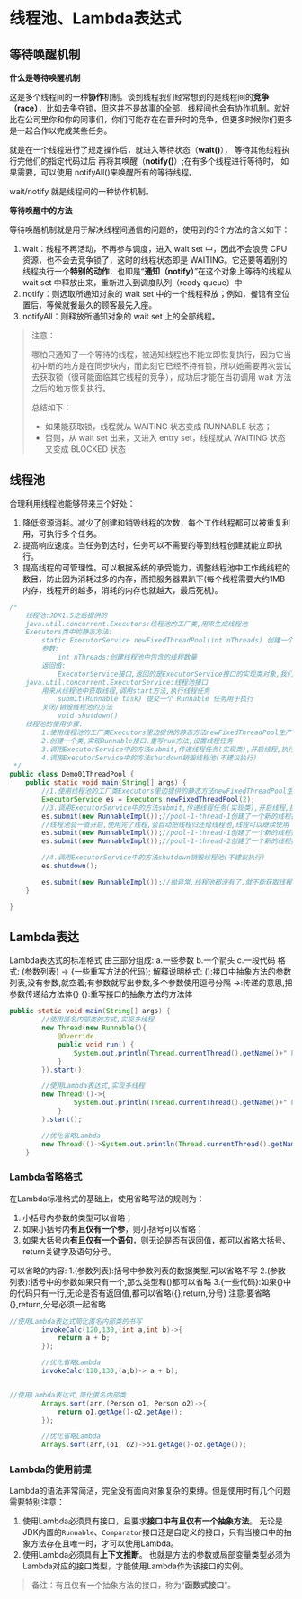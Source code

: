 # 线程池、Lambda表达式

## 等待唤醒机制

**什么是等待唤醒机制**

这是多个线程间的一种**协作**机制。谈到线程我们经常想到的是线程间的**竞争（race）**，比如去争夺锁，但这并不是故事的全部，线程间也会有协作机制。就好比在公司里你和你的同事们，你们可能存在在晋升时的竞争，但更多时候你们更多是一起合作以完成某些任务。

就是在一个线程进行了规定操作后，就进入等待状态（**wait()**）， 等待其他线程执行完他们的指定代码过后 再将其唤醒（**notify()**）;在有多个线程进行等待时， 如果需要，可以使用 notifyAll()来唤醒所有的等待线程。

wait/notify 就是线程间的一种协作机制。

**等待唤醒中的方法**

等待唤醒机制就是用于解决线程间通信的问题的，使用到的3个方法的含义如下：

1. wait：线程不再活动，不再参与调度，进入 wait set 中，因此不会浪费 CPU 资源，也不会去竞争锁了，这时的线程状态即是 WAITING。它还要等着别的线程执行一个**特别的动作**，也即是“**通知（notify）**”在这个对象上等待的线程从wait set 中释放出来，重新进入到调度队列（ready queue）中
2. notify：则选取所通知对象的 wait set 中的一个线程释放；例如，餐馆有空位置后，等候就餐最久的顾客最先入座。
3. notifyAll：则释放所通知对象的 wait set 上的全部线程。

>注意：
>
>哪怕只通知了一个等待的线程，被通知线程也不能立即恢复执行，因为它当初中断的地方是在同步块内，而此刻它已经不持有锁，所以她需要再次尝试去获取锁（很可能面临其它线程的竞争），成功后才能在当初调用 wait 方法之后的地方恢复执行。
>
>总结如下：
>
>- 如果能获取锁，线程就从 WAITING 状态变成 RUNNABLE 状态；
>- 否则，从 wait set 出来，又进入 entry set，线程就从 WAITING 状态又变成 BLOCKED 状态

## 线程池

合理利用线程池能够带来三个好处：

1. 降低资源消耗。减少了创建和销毁线程的次数，每个工作线程都可以被重复利用，可执行多个任务。
2. 提高响应速度。当任务到达时，任务可以不需要的等到线程创建就能立即执行。
3. 提高线程的可管理性。可以根据系统的承受能力，调整线程池中工作线线程的数目，防止因为消耗过多的内存，而把服务器累趴下(每个线程需要大约1MB内存，线程开的越多，消耗的内存也就越大，最后死机)。

```java
/*
    线程池:JDK1.5之后提供的
    java.util.concurrent.Executors:线程池的工厂类,用来生成线程池
    Executors类中的静态方法:
        static ExecutorService newFixedThreadPool(int nThreads) 创建一个可重用固定线程数的线程池
        参数:
            int nThreads:创建线程池中包含的线程数量
        返回值:
            ExecutorService接口,返回的是ExecutorService接口的实现类对象,我们可以使用ExecutorService接口接收(面向接口编程)
    java.util.concurrent.ExecutorService:线程池接口
        用来从线程池中获取线程,调用start方法,执行线程任务
            submit(Runnable task) 提交一个 Runnable 任务用于执行
        关闭/销毁线程池的方法
            void shutdown()
    线程池的使用步骤:
        1.使用线程池的工厂类Executors里边提供的静态方法newFixedThreadPool生产一个指定线程数量的线程池
        2.创建一个类,实现Runnable接口,重写run方法,设置线程任务
        3.调用ExecutorService中的方法submit,传递线程任务(实现类),开启线程,执行run方法
        4.调用ExecutorService中的方法shutdown销毁线程池(不建议执行)
 */
public class Demo01ThreadPool {
    public static void main(String[] args) {
        //1.使用线程池的工厂类Executors里边提供的静态方法newFixedThreadPool生产一个指定线程数量的线程池
        ExecutorService es = Executors.newFixedThreadPool(2);
        //3.调用ExecutorService中的方法submit,传递线程任务(实现类),开启线程,执行run方法
        es.submit(new RunnableImpl());//pool-1-thread-1创建了一个新的线程执行
        //线程池会一直开启,使用完了线程,会自动把线程归还给线程池,线程可以继续使用
        es.submit(new RunnableImpl());//pool-1-thread-1创建了一个新的线程执行
        es.submit(new RunnableImpl());//pool-1-thread-2创建了一个新的线程执行

        //4.调用ExecutorService中的方法shutdown销毁线程池(不建议执行)
        es.shutdown();

        es.submit(new RunnableImpl());//抛异常,线程池都没有了,就不能获取线程了
    }

}

```

## Lambda表达

Lambda表达式的标准格式
        由三部分组成:
            a.一些参数
            b.一个箭头
            c.一段代码
        格式:
            (参数列表) -> {一些重写方法的代码};
        解释说明格式:
            ():接口中抽象方法的参数列表,没有参数,就空着;有参数就写出参数,多个参数使用逗号分隔
            ->:传递的意思,把参数传递给方法体{}
            {}:重写接口的抽象方法的方法体

```JAVA
public static void main(String[] args) {
        //使用匿名内部类的方式,实现多线程
        new Thread(new Runnable(){
            @Override
            public void run() {
                System.out.println(Thread.currentThread().getName()+" 新线程创建了");
            }
        }).start();

        //使用Lambda表达式,实现多线程
        new Thread(()->{
                System.out.println(Thread.currentThread().getName()+" 新线程创建了");
            }
        ).start();

        //优化省略Lambda
        new Thread(()->System.out.println(Thread.currentThread().getName()+" 新线程创建了")).start();
    }
```

### Lambda省略格式

在Lambda标准格式的基础上，使用省略写法的规则为：

1. 小括号内参数的类型可以省略；
2. 如果小括号内**有且仅有一个参**，则小括号可以省略；
3. 如果大括号内**有且仅有一个语句**，则无论是否有返回值，都可以省略大括号、return关键字及语句分号。

可以省略的内容:
        1.(参数列表):括号中参数列表的数据类型,可以省略不写
        2.(参数列表):括号中的参数如果只有一个,那么类型和()都可以省略
        3.{一些代码}:如果{}中的代码只有一行,无论是否有返回值,都可以省略({},return,分号)
            注意:要省略{},return,分号必须一起省略

```java
//使用Lambda表达式简化匿名内部类的书写
        invokeCalc(120,130,(int a,int b)->{
            return a + b;
        });

        //优化省略Lambda
        invokeCalc(120,130,(a,b)-> a + b);


//使用Lambda表达式,简化匿名内部类
        Arrays.sort(arr,(Person o1, Person o2)->{
            return o1.getAge()-o2.getAge();
        });

        //优化省略Lambda
        Arrays.sort(arr,(o1, o2)->o1.getAge()-o2.getAge());
```

### Lambda的使用前提

Lambda的语法非常简洁，完全没有面向对象复杂的束缚。但是使用时有几个问题需要特别注意：

1. 使用Lambda必须具有接口，且要求**接口中有且仅有一个抽象方法**。
   无论是JDK内置的`Runnable`、`Comparator`接口还是自定义的接口，只有当接口中的抽象方法存在且唯一时，才可以使用Lambda。
2. 使用Lambda必须具有**上下文推断**。
   也就是方法的参数或局部变量类型必须为Lambda对应的接口类型，才能使用Lambda作为该接口的实例。

> 备注：有且仅有一个抽象方法的接口，称为“**函数式接口**”。

